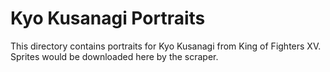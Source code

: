 # Kyo Kusanagi Portraits

This directory contains portraits for Kyo Kusanagi from King of Fighters XV.
Sprites would be downloaded here by the scraper.

